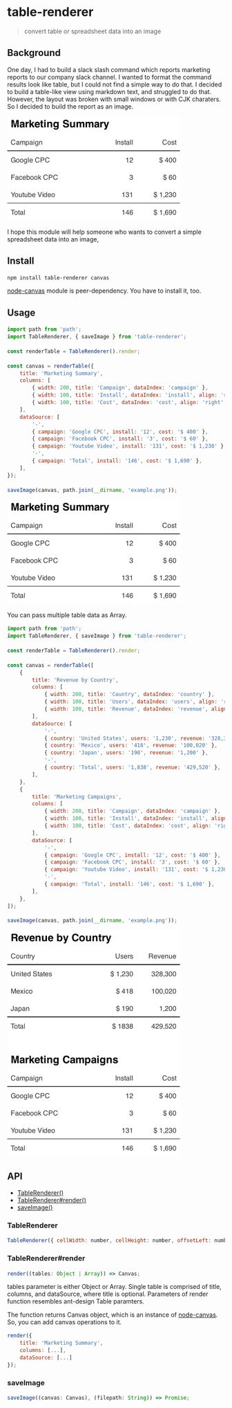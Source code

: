 # table-renderer

> convert table or spreadsheet data into an image

## Background

One day, I had to build a slack slash command which reports marketing reports to our company slack channel. I wanted to format the command results look like table, but I could not find a simple way to do that. I decided to build a table-like view using markdown text, and struggled to do that. However, the layout was broken with small windows or with CJK charaters. So I decided to build the report as an image.

![table-renderer](example.png)

I hope this module will help someone who wants to convert a simple spreadsheet data into an image,

## Install

```bash
npm install table-renderer canvas
```

[node-canvas](https://github.com/Automattic/node-canvas) module is peer-dependency. You have to install it, too.

## Usage

```javascript
import path from 'path';
import TableRenderer, { saveImage } from 'table-renderer';

const renderTable = TableRenderer().render;

const canvas = renderTable({
	title: 'Marketing Summary',
	columns: [
		{ width: 200, title: 'Campaign', dataIndex: 'campaign' },
		{ width: 100, title: 'Install', dataIndex: 'install', align: 'right' },
		{ width: 100, title: 'Cost', dataIndex: 'cost', align: 'right' },
	],
	dataSource: [
		'-',
		{ campaign: 'Google CPC', install: '12', cost: '$ 400' },
		{ campaign: 'Facebook CPC', install: '3', cost: '$ 60' },
		{ campaign: 'Youtube Video', install: '131', cost: '$ 1,230' },
		'-',
		{ campaign: 'Total', install: '146', cost: '$ 1,690' },
	],
});

saveImage(canvas, path.join(__dirname, 'example.png'));
```

![single table](example.png)

You can pass multiple table data as Array.

```javascript
import path from 'path';
import TableRenderer, { saveImage } from 'table-renderer';

const renderTable = TableRenderer().render;

const canvas = renderTable([
	{
		title: 'Revenue by Country',
		columns: [
			{ width: 200, title: 'Country', dataIndex: 'country' },
			{ width: 100, title: 'Users', dataIndex: 'users', align: 'right', prefix: '$ ' },
			{ width: 100, title: 'Revenue', dataIndex: 'revenue', align: 'right' },
		],
		dataSource: [
			'-',
			{ country: 'United States', users: '1,230', revenue: '328,300' },
			{ country: 'Mexico', users: '418', revenue: '100,020' },
			{ country: 'Japan', users: '190', revenue: '1,200' },
			'-',
			{ country: 'Total', users: '1,838', revenue: '429,520' },
		],
	},
	{
		title: 'Marketing Campaigns',
		columns: [
			{ width: 200, title: 'Campaign', dataIndex: 'campaign' },
			{ width: 100, title: 'Install', dataIndex: 'install', align: 'right' },
			{ width: 100, title: 'Cost', dataIndex: 'cost', align: 'right' },
		],
		dataSource: [
			'-',
			{ campaign: 'Google CPC', install: '12', cost: '$ 400' },
			{ campaign: 'Facebook CPC', install: '3', cost: '$ 60' },
			{ campaign: 'Youtube Video', install: '131', cost: '$ 1,230' },
			'-',
			{ campaign: 'Total', install: '146', cost: '$ 1,690' },
		],
	},
]);

saveImage(canvas, path.join(__dirname, 'example.png'));
```

![multiple tables](example2.png)

## API

-   [TableRenderer()](#tablerenderer)
-   [TableRenderer#render()](#tablerendererrender)
-   [saveImage()](#saveimage)

### TableRenderer

```javascript
TableRenderer({ cellWidth: number, cellHeight: number, offsetLeft: number, offsetTop: number, spacing: number }) => { render: function };
```

### TableRenderer#render

```javascript
render((tables: Object | Array)) => Canvas;
```

tables parameter is either Object or Array. Single table is comprised of title, columns, and dataSource, where title is optional. Parameters of render function resembles ant-design Table paramters.

The function returns Canvas object, which is an instance of [node-canvas](https://github.com/Automattic/node-canvas). So, you can add canvas operations to it.

```javascript
render({
    title: 'Marketing Summary',
    columns: [...],
    dataSource: [...]
});
```

### saveImage

```javascript
saveImage((canvas: Canvas), (filepath: String)) => Promise;
```
